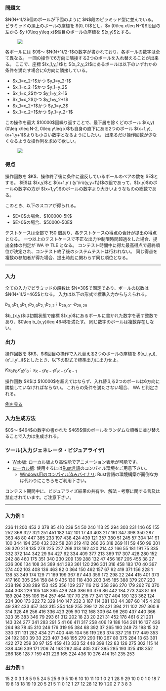 
<div>

<span>

<span>

<div>

<section>

### **問題文**

<p>
$N(N+1)/2$個のボールが下図のように $N$段のピラミッド型に並んでいる。
ピラミッドの頂上のボールの座標を $(0, 0)$とし、$x (0\leq x\leq N-1)$段目の左から $y (0\leq y\leq x)$個目のボールの座標を $(x,y)$とする。
</p>

<figure>

<img src="https://img.atcoder.jp/ahc021/d17182d7.png">

</img>

</figure>

<p>
各ボールには $0$〜 $N(N+1)/2-1$の数字が書かれており、各ボールの数字は全て異なる。
一回の操作で6方向に隣接する2つのボールを入れ替えることが出来る。
ここで、座標 $(x_1,y_1)$と $(x_2,y_2)$にあるボールは以下のいずれかの条件を満たす場合に6方向に隣接している。
</p>

<ul>

<li>
$x_1=x_2-1$かつ $y_1=y_2-1$
</li>

<li>
$x_1=x_2-1$かつ $y_1=y_2$
</li>

<li>
$x_1=x_2$かつ $y_1=y_2-1$
</li>

<li>
$x_1=x_2$かつ $y_1=y_2+1$
</li>

<li>
$x_1=x_2+1$かつ $y_1=y_2$
</li>

<li>
$x_1=x_2+1$かつ $y_1=y_2+1$
</li>

</ul>

<p>
この操作を最大 $10000$回繰り返すことで、最下層を除くどのボール $(x,y) (0\leq x\leq N-2, 0\leq y\leq x)$も自身の直下にある2つのボール $(x+1,y), (x+1,y+1)$よりも小さい数字となるようにしたい。
出来るだけ操作回数が少なくなるような操作列を求めて欲しい。
</p>

<figure>

<img src="https://img.atcoder.jp/ahc021/d17182d7.gif">

</img>

</figure>

</section>

</div>

<div>

<section>

### **得点**

<p>
操作回数を $K$、操作終了後に条件に違反しているボールのペアの数を $E$とする。
$E$は $(x,y)$と $(x+1,y') (y'\in\{y,y+1\})$の組であって、$(x,y)$のボールの数字の方が $(x+1,y')$のボールの数字より大きいようなものの総数である。
</p>

<p>
このとき、以下のスコアが得られる。
</p>

<ul>

<li>
$E=0$の場合、$100000-5K$
</li>

<li>
$E>0$の場合、$50000-50E$
</li>

</ul>

<p>
テストケースは全部で 150 個あり、各テストケースの得点の合計が提出の得点となる。
一つ以上のテストケースで不正な出力や制限時間超過をした場合、提出全体の判定が
<span>
WA
</span>
や
<span>
TLE
</span>
となる。
コンテスト時間中に得た最高得点で最終順位が決定され、コンテスト終了後のシステムテストは行われない。 同じ得点を複数の参加者が得た場合、提出時刻に関わらず同じ順位となる。
</p>

</section>

</div>

---

<div>

<div>

<section>

### **入力**

<p>
全ての入力でピラミッドの段数は $N=30$で固定であり、ボールの総数は $N(N+1)/2=465$となる。
入力は以下の形式で標準入力から与えられる。
</p>

<div>

$b_{0,0}$$b_{1,0}$$b_{1,1}$$b_{2,0}$$b_{2,1}$$b_{2,2}$$\vdots$$b_{29,0}$$\cdots$$b_{29,29}$
</div>

<p>
$b_{x,y}$は初期状態で座標 $(x,y)$にあるボールに書かれた数字を表す整数であり、$0\leq b_{x,y}\leq 464$を満たす。
同じ数字のボールは複数存在しない。
</p>

</section>

</div>

<div>

<section>

### **出力**

<p>
操作回数を $K$、$i$回目の操作で入れ替える2つのボールの座標を $(x_i,y_i), (x'_i,y'_i)$としたとき、以下の形式で標準出力に出力せよ。
</p>

<div>

$K$$x_0$$y_0$$x'_0$$y'_0$$\vdots$$x_{K-1}$$y_{K-1}$$x'_{K-1}$$y'_{K-1}$
</div>

<p>
操作回数 $K$は $10000$を超えてはならず、入れ替える2つのボールは6方向に隣接していなければならない。
これらの条件を満たさない場合、
<span>
WA
</span>
と判定される。
</p>

<p>
<a href="https://img.atcoder.jp/ahc021/d17182d7.html?lang=ja&seed=0&output=15%0D%0A2+0+3+1%0D%0A8+5+9+5%0D%0A24+5+25+6%0D%0A9+5+10+6%0D%0A10+10+11+10%0D%0A1+0+2+1%0D%0A28+9+29+10%0D%0A0+0+1+0%0D%0A18+7+19+8%0D%0A18+18+19+19%0D%0A20+5+21+5%0D%0A11+0+12+1%0D%0A27+12+28+12%0D%0A19+1+20+2%0D%0A7+3+8+3%0D%0A">例を見る</a>
</p>

</section>

</div>

<div>

<section>

### **入力生成方法**

<p>
$0$〜 $464$の数字の書かれた $465$個のボールをランダムな順番に並び替えることで入力は生成される。
</p>

</section>

</div>

<div>

<section>

### **ツール(入力ジェネレータ・ビジュアライザ)**

<ul>

<li>
<a href="https://img.atcoder.jp/ahc021/d17182d7.html?lang=ja">Web版</a>: ローカル版より高性能でアニメーション表示が可能です。
</li>

<li>
<a href="https://img.atcoder.jp/ahc021/d17182d7.zip">ローカル版</a>: 使用するには<a href="https://www.rust-lang.org/ja">Rust言語</a>のコンパイル環境をご用意下さい。
<ul>

<li>
<a href="https://img.atcoder.jp/ahc021/d17182d7_windows.zip">Windows用のコンパイル済みバイナリ</a>: Rust言語の環境構築が面倒な方は代わりにこちらをご利用下さい。
</li>

</ul>

</li>

</ul>

<p>
コンテスト期間中に、ビジュアライズ結果の共有や、解法・考察に関する言及は禁止されています。ご注意下さい。
</p>

</section>

</div>

</div>

---

<div>

<section>

### **入力例 1**

<div>

236
11 200
453 2 378
85 410 239 54
50 240 113 25 294
303 231 146 65 155 252
368 327 321 251 451 182 142
101 17 43 403 217 161 347 398
350 287 363 48 80 447 385 233 197
438 424 439 121 357 380 51 245 57 304
141 91 100 344 194 250 432 322 58 281 219
412 266 26 318 269 111 59 450 99 301 36 320
218 135 278 225 227 268 313 162 420 214 42 166 55
181 191 75 335 332 372 144 342 29 94 427 62 334 409
377 213 369 117 307 428 280 152 242 88 460 175 351 340 230
209 139 288 132 47 456 167 205 455 38 27 326 306 134 108 34
389 441 393 361 120 296 331 316 458 183 170 40 397 274 402 103 408
136 463 82 0 364 150 462 157 67 92 419 371 156 228 1 138 53 349
174 129 71 169 199 367 87 443 359 172 298 22 244 415 401 373 417 160 305
254 158 84 9 435 130 118 430 203 345 185 388 379 207 220 238 196 208 289 153
425 356 109 237 116 212 358 396 270 179 262 76 370 444 308 229 105 148 365 429 248
386 93 376 86 442 184 273 243 81 69 189 204 355 106 154 257 464 107 70 215 77 241
127 404 180 123 362 124 234 300 173 222 72 329 140 147 232 3 187 114 381 133 44 387 60
145 4 210 49 382 433 457 343 315 354 149 255 299 12 28 421 394 211 102 297 360 8 314 328
46 256 416 336 423 295 90 112 168 309 64 96 260 437 440 366 323 35 383 346 79 293 61 312 202
18 23 20 221 31 452 178 461 6 21 201 143 324 277 341 283 291 5 41 66 411 317 258 406 19 188
164 261 16 137 426 264 98 78 45 310 246 176 319 95 384 68 392 37 265 190 249 73 198 15 32 330 311
131 282 434 271 400 445 104 56 119 263 374 337 216 177 449 353 24 192 390 39 33 223 407 348 195 279 290 110
267 89 375 284 13 63 391 422 272 259 30 97 125 459 413 333 52 448 399 122 83 126 275 302 115 14 338 446 339
171 206 74 163 292 454 405 247 395 285 193 325 418 352 286 186 128 7 159 431 226 165 224 436 10 276 414 151 235 253

</div>

</section>

</div>

<div>

<section>

### **出力例 1**

<div>

15
2 0 3 1
8 5 9 5
24 5 25 6
9 5 10 6
10 10 11 10
1 0 2 1
28 9 29 10
0 0 1 0
18 7 19 8
18 18 19 19
20 5 21 5
11 0 12 1
27 12 28 12
19 1 20 2
7 3 8 3

</div>

</section>

</div>

</span>

</span>

</div>
